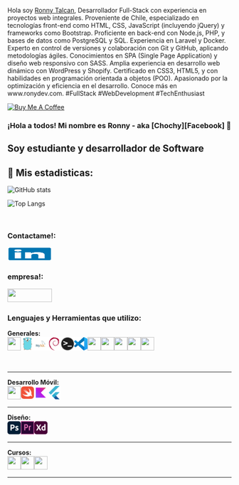 <article class="markdown-body entry-content container-lg" itemprop="text"><p dir="auto">Hola  soy <a href="https://github.com/hitachirto/hitachirto" rel="nofollow">Ronny Talcan</a>, Desarrollador Full-Stack con experiencia en proyectos web integrales. Proveniente de Chile, especializado en tecnologías front-end como HTML, CSS, JavaScript (incluyendo jQuery) y frameworks como Bootstrap. Proficiente en back-end con Node.js, PHP, y bases de datos como PostgreSQL y SQL. Experiencia en Laravel y Docker. Experto en control de versiones y colaboración con Git y GitHub, aplicando metodologías ágiles. Conocimientos en SPA (Single Page Application) y diseño web responsivo con SASS. Amplia experiencia en desarrollo web dinámico con WordPress y Shopify. Certificado en CSS3, HTML5, y con habilidades en programación orientada a objetos (POO). Apasionado por la optimización y eficiencia en el desarrollo. Conoce más en www.ronydev.com. #FullStack #WebDevelopment #TechEnthusiast</p>
  
  <p dir="auto"><animated-image data-catalyst="" style="float: right; width: 500px;"><a target="_blank" rel="noopener noreferrer" href="https://github.com/abhisheknaiidu/abhisheknaiidu/blob/master/code.gif?raw=true" data-target="animated-image.originalLink" hidden=""><img align="right" alt="GIF" src="https://github.com/abhisheknaiidu/abhisheknaiidu/raw/master/code.gif?raw=true" height="320" style="max-width: 100%; display: none;" data-target="animated-image.originalImage" hidden=""></a>
      <span class="AnimatedImagePlayer enabled" data-target="animated-image.player">
        <a data-target="animated-image.replacedLink" class="AnimatedImagePlayer-images" href="https://github.com/abhisheknaiidu/abhisheknaiidu/blob/master/code.gif?raw=true" target="_blank" hidden="">

    

<p dir="auto">Apasionado desarrollador Full-Stack de Chile 🚀. Si encuentras valor en mi trabajo, ¿considerarías apoyarme con un café? ☕️ Tu contribución ayuda a mantener mi energía para crear proyectos web increíbles. ¡Gracias por tu apoyo! 🙌✨🥺👉👈</p>
<p dir="auto"><a href="https://www.buymeacoffee.com/ronnytalcan" rel="nofollow"><img src="https://camo.githubusercontent.com/45ce6667a35b63fd6a1ba6978d030a7f52ff5b1b262c5c8aa3ece29afc469ac8/68747470733a2f2f63646e2e6275796d6561636f666665652e636f6d2f627574746f6e732f76322f64656661756c742d7265642e706e67" alt="Buy Me A Coffee" width="150" data-canonical-src="https://cdn.buymeacoffee.com/buttons/v2/default-red.png" style="max-width: 100%;"></a></p>




### ¡Hola a todos! Mi nombre es Ronny  - aka [Chochy][Facebook] 👋

## Soy estudiante y desarrollador de Software


## 🔎 Mis estadisticas:

   
    
![GitHub stats](https://github-readme-stats.vercel.app/api?username=hitachirto&show_icons=true&theme=tokyonight)

![Top Langs](https://github-readme-stats.vercel.app/api/top-langs/?username=hitachirto&show_icons=true&theme=tokyonight)

<br />



### Contactame!:
[<img align="bottom" src="https://raw.githubusercontent.com/devicons/devicon/55609aa5bd817ff167afce0d965585c92040787a/icons/linkedin/linkedin-original.svg" width="100" height="30" />][website]
### empresa!:

<img align="bottom" src="https://assets.zyrosite.com/cdn-cgi/image/format=auto,w=400,fit=crop,q=95/YX4XZXBbE1Fjpnp9/logo-oser-2023-A0xW4wqL9BhLRlQG.png" width="100" height="30" />

### Lenguajes y Herramientas que utilizo:

__Generales:__ 
<br />
<img align="bottom" src="https://raw.githubusercontent.com/jmnote/z-icons/master/svg/git.svg" width="30" height="30" />
<img align="left" src="https://raw.githubusercontent.com/jmnote/z-icons/master/svg/github.svg" width="30" height="30" />
<img align="left" src="https://raw.githubusercontent.com/devicons/devicon/2809b567852a4648062a2d3e7c1c531367458c0b/icons/go/go-original.svg" width="30" height="30" />
<img align="left" src="https://raw.githubusercontent.com/github/explore/80688e429a7d4ef2fca1e82350fe8e3517d3494d/topics/mysql/mysql.png" width="30" height="30"/>
<img align="left" src="https://raw.githubusercontent.com/devicons/devicon/2809b567852a4648062a2d3e7c1c531367458c0b/icons/debian/debian-original.svg" width="30" height="30" />
<img align="left" src="https://raw.githubusercontent.com/github/explore/80688e429a7d4ef2fca1e82350fe8e3517d3494d/topics/terminal/terminal.png" width="30" height="30"/>
<img align="left" src="https://raw.githubusercontent.com/github/explore/80688e429a7d4ef2fca1e82350fe8e3517d3494d/topics/visual-studio-code/visual-studio-code.png" width="30" height="30"/>
<img align="left" src="https://raw.githubusercontent.com/jmnote/z-icons/master/svg/javascript.svg" width="30" height="30"/>
<img align="left" src="https://raw.githubusercontent.com/jmnote/z-icons/master/svg/php.svg" width="30" height="30"/>
<img align="left" src="https://raw.githubusercontent.com/jmnote/z-icons/master/svg/ruby.svg" width="30" height="30"/>
<img align="left" src="https://raw.githubusercontent.com/jmnote/z-icons/master/svg/bootstrap.svg" width="30" height="30"/>

<br />

---
__Desarrollo Móvil:__
<br />
<img align="bottom" src="https://raw.githubusercontent.com/devicons/devicon/2809b567852a4648062a2d3e7c1c531367458c0b/icons/flutter/flutter-original.svg" width="30" height="30" />
<img align="left" src="https://raw.githubusercontent.com/jmnote/z-icons/master/svg/java.svg" width="30" height="30" />
<img align="left" src="https://raw.githubusercontent.com/devicons/devicon/2809b567852a4648062a2d3e7c1c531367458c0b/icons/swift/swift-original.svg" width="30" height="30" />
<img align="left" src="https://raw.githubusercontent.com/devicons/devicon/2809b567852a4648062a2d3e7c1c531367458c0b/icons/kotlin/kotlin-original.svg" width="30" height="30" />
<br />

---
__Diseño:__
<br />
<img align="bottom" src="https://raw.githubusercontent.com/devicons/devicon/2809b567852a4648062a2d3e7c1c531367458c0b/icons/xd/xd-plain.svg" width="30" height="30" />
<img align="left" src="https://github.com/devicons/devicon/blob/master/icons/photoshop/photoshop-plain.svg" width="30" height="30" />
<img align="left" src="https://raw.githubusercontent.com/devicons/devicon/2809b567852a4648062a2d3e7c1c531367458c0b/icons/premierepro/premierepro-original.svg" width="30" height="30" />
<br />

---
__Cursos:__
<br />
<img align="bottom" src="https://raw.githubusercontent.com/jmnote/z-icons/master/svg/c.svg" width="30" height="30" />
<img align="left" src="https://raw.githubusercontent.com/jmnote/z-icons/master/svg/git.svg" width="30" height="30" />
<img align="left" src="https://raw.githubusercontent.com/jmnote/z-icons/master/svg/github.svg" width="30" height="30" />
<br />

---
[website]:https://www.linkedin.com/in/ronny-talcan-olavarria/

